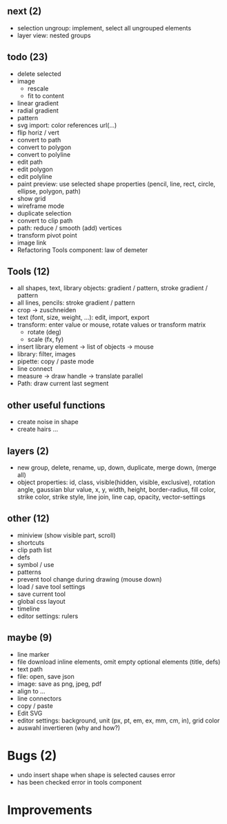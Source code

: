 ## next (2)
* selection ungroup: implement, select all ungrouped elements
* layer view: nested groups

## todo (23)
* delete selected
* image
	* rescale
	* fit to content
* linear gradient
* radial gradient
* pattern
* svg import: color references url(...)
* flip horiz / vert
* convert to path
* convert to polygon
* convert to polyline
* edit path
* edit polygon
* edit polyline
* paint preview: use selected shape properties (pencil, line, rect, circle, ellipse, polygon, path)
* show grid
* wireframe mode
* duplicate selection
* convert to clip path
* path: reduce / smooth (add) vertices
* transform pivot point
* image link
* Refactoring Tools component: law of demeter

## Tools (12)
* all shapes, text, library objects: gradient / pattern, stroke gradient / pattern
* all lines, pencils: stroke gradient / pattern
* crop -> zuschneiden
* text (font, size, weight, ...): edit, import, export
* transform: enter value or mouse, rotate values or transform matrix
	* rotate (deg)
	* scale (fx, fy)
* insert library element -> list of objects -> mouse
* library: filter, images
* pipette: copy / paste mode
* line connect
* measure -> draw handle -> translate parallel
* Path: draw current last segment

## other useful functions
* create noise in shape
* create hairs
...

## layers (2)
* new group, delete, rename, up, down, duplicate, merge down, (merge all)
* object properties: id, class, visible(hidden, visible, exclusive), rotation angle, gaussian blur value, x, y, width, height, border-radius, fill color, strike color, strike style, line join, line cap, opacity, vector-settings

## other (12)
* miniview (show visible part, scroll)
* shortcuts
* clip path list
* defs
* symbol / use
* patterns
* prevent tool change during drawing (mouse down)
* load / save tool settings
* save current tool
* global css layout
* timeline
* editor settings: rulers

## maybe (9)
* line marker
* file download inline elements, omit empty optional elements (title, defs)
* text path
* file: open, save json
* image: save as png, jpeg, pdf
* align to ...
* line connectors
* copy / paste
* Edit SVG
* editor settings: background, unit (px, pt, em, ex, mm, cm, in), grid color
* auswahl invertieren (why and how?)

# Bugs (2)
* undo insert shape when shape is selected causes error
* has been checked error in tools component

# Improvements
